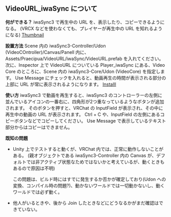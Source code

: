 ## VideoURL_iwaSync について

**何ができる？**
iwaSync3 で再生中の URL を、表示したり、コピーできるようになる。
(VRCX などを使わなくても、プレイヤーが再生中の URL を知れるようになる)
[Thumbnail](VideoURL/Readme/Thumbnail.png)

**設置方法**
Scene 内の iwaSync3-Controller/Udon (VideoCOntroller)/Canvas/Panell 内に、Assets/Praecipua/VideoURL/iwaSync/VideoURL.prefab を入れてください。
次に、Inspector 上で VideoURL についている Player_iwaSync にある、Video Core のところに、Scene 内の iwaSync3-Core/Udon (VideoCore) を指定します。
Use Message にチェックを入れると、動画再生の時間が表示される部分の上部に URL が常に表示されるようになります。
[Installl](VideoURL/Readme/Install.png)

**使い方**
iwaSync3 で動画を再生すると、iwaSync3 のコントローラーの左側に並んでいるアイコンの一番右に、四角形が2つ重なっているようなボタンが追加されます。
そのボタンを押すと、VRChat の InputField が表示され、その中に再生中の動画の URL が表示されます。
Ctrl + C や、InputField の左側にあるコピーボタンなどでコピーしてください。
Use Message で表示しているテキスト部分からはコピーはできません。

**既知の問題**
- Unity 上でテストすると動くが、VRChat 内では、正常に動作しないことがある。
(親オブジェクトである iwaSync3-Controller 内の Canvas が、デフォルトでは非アクティブ状態なためではないかと考えているが、動くときもあるので原因は不明)

	この問題は、ビルド時にはすでに発生するか否かが確定しており(Udon への変換、コンパイル時の問題?)、動かないワールドでは一切動かないし、動くワールドでは必ず動く。

- 他人がいるときや、後から Join したときなどにどうなるかがまだ確認はできていない。